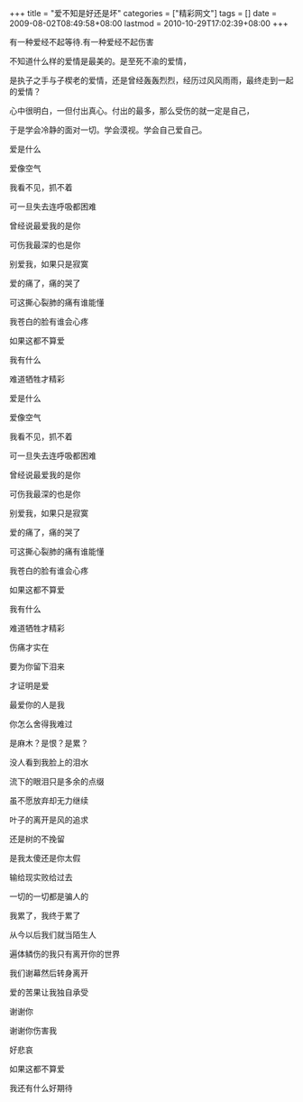 +++
title = "爱不知是好还是坏"
categories = ["精彩网文"]
tags = []
date = 2009-08-02T08:49:58+08:00
lastmod = 2010-10-29T17:02:39+08:00
+++



有一种爱经不起等待.有一种爱经不起伤害 

不知道什么样的爱情是最美的。是至死不渝的爱情，

是执子之手与子楔老的爱情，还是曾经轰轰烈烈，经历过风风雨雨，最终走到一起的爱情？

心中很明白，一但付出真心。付出的最多，那么受伤的就一定是自己， 

于是学会冷静的面对一切。学会漠视。学会自己爱自己。

爱是什么



爱像空气

我看不见，抓不着

可一旦失去连呼吸都困难 

曾经说最爱我的是你

可伤我最深的也是你

别爱我，如果只是寂寞

爱的痛了，痛的哭了

可这撕心裂肺的痛有谁能懂

我苍白的脸有谁会心疼

如果这都不算爱

我有什么  

难道牺牲才精彩

爱是什么

爱像空气

我看不见，抓不着

可一旦失去连呼吸都困难 

曾经说最爱我的是你

可伤我最深的也是你

别爱我，如果只是寂寞

爱的痛了，痛的哭了

可这撕心裂肺的痛有谁能懂

我苍白的脸有谁会心疼

如果这都不算爱

我有什么  

难道牺牲才精彩

伤痛才实在

要为你留下泪来

才证明是爱

最爱你的人是我

你怎么舍得我难过

是麻木？是恨？是累？

没人看到我脸上的泪水

流下的眼泪只是多余的点缀

虽不愿放弃却无力继续

叶子的离开是风的追求

还是树的不挽留

是我太傻还是你太假

输给现实败给过去

一切的一切都是骗人的

我累了，我终于累了

从今以后我们就当陌生人

遍体鳞伤的我只有离开你的世界

我们谢幕然后转身离开

爱的苦果让我独自承受

谢谢你

谢谢你伤害我 

好悲哀

如果这都不算爱

我还有什么好期待